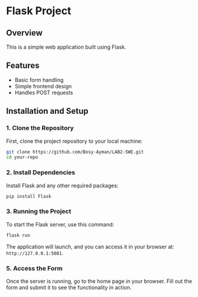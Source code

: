 
# Flask Project

## Overview
This is a simple web application built using Flask.

## Features
- Basic form handling
- Simple frontend design
- Handles POST requests

## Installation and Setup

### 1. Clone the Repository
First, clone the project repository to your local machine:
```bash
git clone https://github.com/Bosy-Ayman/LAB2-SWE.git
cd your-repo
```

### 2. Install Dependencies
Install Flask and any other required packages:
```bash
pip install Flask
```

### 3. Running the Project
To start the Flask server, use this command:
```bash
flask run
```
The application will launch, and you can access it in your browser at: `http://127.0.0.1:5001`.

### 5. Access the Form
Once the server is running, go to the home page in your browser. Fill out the form and submit it to see the functionality in action.
